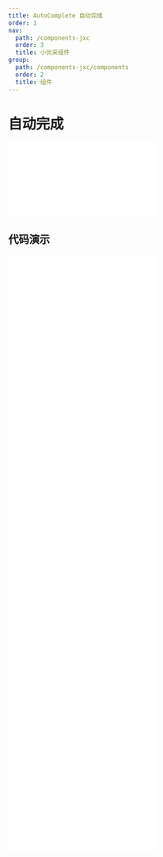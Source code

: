 ```yaml
---
title: AutoComplete 自动完成
order: 1
nav:
  path: /components-jxc
  order: 3
  title: 小优采组件
group:
  path: /components-jxc/components
  order: 2
  title: 组件
---
```


# 自动完成

<div>
<embed src="@docs-common/auto-complete/index.md"></embed>
</div>
        
## 代码演示

<Row gutter=8>

  <Col span=12>
    
  <div class="code-box"><embed src="@abiz-rc-jxc/auto-complete/demo/basic-auto-complete-jxc.md"></embed></div>
          
  <div class="code-box"><embed src="@abiz-rc-jxc/auto-complete/demo/custom-auto-complete-jxc.md"></embed></div>
          
  <div class="code-box"><embed src="@abiz-rc-jxc/auto-complete/demo/certain-category-auto-complete-jxc.md"></embed></div>
          
  <div class="code-box"><embed src="@abiz-rc-jxc/auto-complete/demo/form-debug-auto-complete-jxc.md"></embed></div>
          
  </Col>
          
  <Col span=12>
    
  <div class="code-box"><embed src="@abiz-rc-jxc/auto-complete/demo/options-auto-complete-jxc.md"></embed></div>
          
  <div class="code-box"><embed src="@abiz-rc-jxc/auto-complete/demo/non-case-sensitive-auto-complete-jxc.md"></embed></div>
          
  <div class="code-box"><embed src="@abiz-rc-jxc/auto-complete/demo/uncertain-category-auto-complete-jxc.md"></embed></div>
          
  </Col>
          
</Row>
        
<div><embed src="@docs-common/auto-complete/index-api.md"></embed><div>
